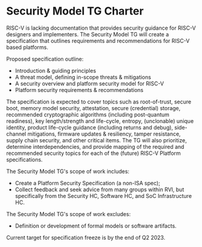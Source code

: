 # Security Model TG Charter

RISC-V is lacking documentation that provides security guidance for RISC-V designers and implementers. The Security Model TG will create a specification that outlines requirements and recommendations for RISC-V based platforms.

Proposed specification outline:

  - Introduction & guiding principles
  - A threat model, defining in-scope threats & mitigations
  - A security overview and platform security model for RISC-V
  - Platform security requirements & recommendations

The specification is expected to cover topics such as root-of-trust, secure boot, memory model security, attestation, secure (credential) storage, recommended cryptographic algorithms (including post-quantum readiness), key length/strength and life-cycle, entropy, (unclonable) unique identity, product life-cycle guidance (including returns and debug), side-channel mitigations, firmware updates & resiliency, tamper resistance, supply chain security, and other critical items. The TG will also prioritize, determine interdependencies, and provide mapping of the required and recommended security topics for each of the (future) RISC-V Platform specifications.

The Security Model TG&apos;s scope of work includes:

  - Create a Platform Security Specification (a non-ISA spec);
  - Collect feedback and seek advice from many groups within RVI, but specifically from the Security HC, Software HC, and SoC Infrastructure HC.

The Security Model TG&apos;s scope of work excludes:

  - Definition or development of formal models or software artifacts.

Current target for specification freeze is by the end of Q2 2023.
